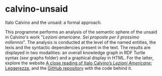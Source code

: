 # calvino-unsaid
Italo Calvino and the unsaid: a formal approach.

This programme performs an analysis of the semantic sphere of the unsaid in Calvino's work "*Lezioni americane. Sei proposte per il prossimo millennio*". The analysis is conducted at the level of the named entities, the lexis and the syntactic dependencies present in the text. The results are displayed in two modalities: an overall knowledge graph in RDF Turtle syntax (*see* graphs folder) and a graphical display in HTML. For the latter, explore the website <a href="https://eleonoraperuch.github.io/lezioni-americane/index.html" target="_blank">A close reading of Italo Calvino’s *Lezioni Americane*: Leggerezza.</a> and the [GitHub repository](https://github.com/EleonoraPeruch/lezioni-americane) with the code behind it. 
